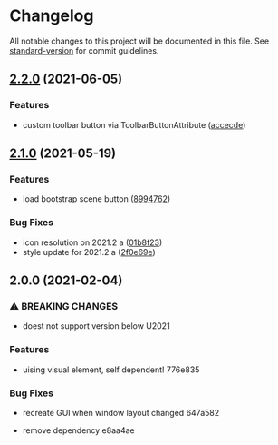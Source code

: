 # Changelog

All notable changes to this project will be documented in this file. See [standard-version](https://github.com/conventional-changelog/standard-version) for commit guidelines.

## [2.2.0](https://gitlab.com/BennyKok/custom-unity-template/compare/v2.1.0...v2.2.0) (2021-06-05)


### Features

* custom toolbar button via ToolbarButtonAttribute ([accecde](https://gitlab.com/BennyKok/custom-unity-template/commit/accecde68615ff22d378b91e0c14cda5a91f1f75))

## [2.1.0](https://github.com/BennyKok/unity-toolbar-buttons/compare/v2.0.0...v2.1.0) (2021-05-19)


### Features

* load bootstrap scene button ([8994762](https://github.com/BennyKok/unity-toolbar-buttons/commit/899476263c94d392d869ca22f49b58c3f8fca4c3))


### Bug Fixes

* icon resolution on 2021.2 a ([01b8f23](https://github.com/BennyKok/unity-toolbar-buttons/commit/01b8f235bf60f9b7cb09e03ac5343c00fb1e6a99))
* style update for 2021.2 a ([2f0e69e](https://github.com/BennyKok/unity-toolbar-buttons/commit/2f0e69ea6885a2b386422727d134e67803054ed7))

## 2.0.0 (2021-02-04)


### ⚠ BREAKING CHANGES

* doest not support version below U2021

### Features

* uising visual element, self dependent! 776e835


### Bug Fixes

* recreate GUI when window layout changed 647a582


* remove dependency e8aa4ae
